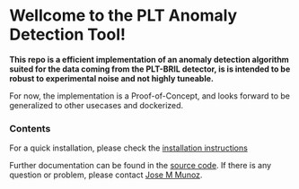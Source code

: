 # Wellcome to the PLT Anomaly Detection Tool!

**This repo is a efficient implementation of an anomaly detection algorithm suited for the data coming from the PLT-BRIL detector, is is intended to be robust to experimental noise and not highly tuneable.**

For now, the implementation is a Proof-of-Concept, and looks forward to be generalized to other usecases and dockerized.
### Contents
For a quick installation, please check the [installation instructions]()


Further documentation can be found in the [source code](https://github.com/munozariasjm/plt-anomaly-detector).
If there is any question or problem, please contact [Jose M Munoz](https://munozariasjm.github.io/).